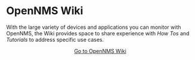 # OpenNMS Wiki

With the large variety of devices and applications you can monitor with OpenNMS, the Wiki provides space to share experience with *How Tos* and *Tutorials* to address specific use cases.

<p style="text-align: center;"><a class="button primary" href="https://wiki.opennms.org/wiki/Main_Page">Go to OpenNMS Wiki</a></p>
